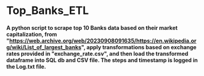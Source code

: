 # Top_Banks_ETL

#### A python script to scrape top 10 Banks data based on their market capitalization, from "https://web.archive.org/web/20230908091635/https://en.wikipedia.org/wiki/List_of_largest_banks", apply transformations based on exchange rates provided in "exchange_rate.csv", and then load the transformed dataframe into SQL db and CSV file. The steps and timestamp is logged in the Log.txt file.
